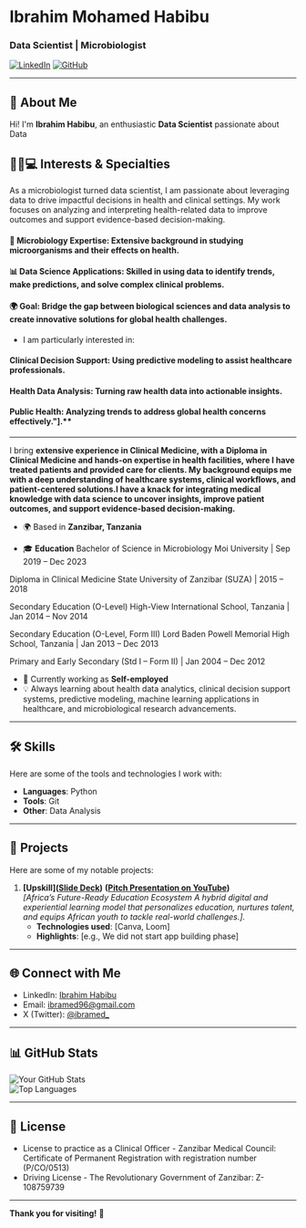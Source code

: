 # Ibrahim Mohamed Habibu

### Data Scientist | Microbiologist
[![LinkedIn](https://img.shields.io/badge/LinkediIn-Profile-blue)](https://www.linkedin.com/in/ibrahim-habibu-126041113/)
[![GitHub](https://img.shields.io/badge/GitHub-Profile-black)](github.com/bacteriobot)

---

## 👋 About Me
Hi! I'm **Ibrahim Habibu**, an enthusiastic **Data Scientist** passionate about Data

## 👩‍🔬💻 Interests & Specialties

As a microbiologist turned data scientist, I am passionate about leveraging data to drive impactful decisions in health and clinical settings. My work focuses on analyzing and interpreting health-related data to improve outcomes and support evidence-based decision-making.

#### 🔬 Microbiology Expertise: Extensive background in studying microorganisms and their effects on health.
#### 📊 Data Science Applications: Skilled in using data to identify trends, make predictions, and solve complex clinical problems.
#### 🌍 Goal: Bridge the gap between biological sciences and data analysis to create innovative solutions for global health challenges.

- I am particularly interested in:

#### Clinical Decision Support: Using predictive modeling to assist healthcare professionals.
#### Health Data Analysis: Turning raw health data into actionable insights.
#### Public Health: Analyzing trends to address global health concerns effectively."].**
---
I bring **extensive experience in Clinical Medicine, with a Diploma in Clinical Medicine and hands-on expertise in health facilities, where I have treated patients and provided care for clients. My background equips me with a deep understanding of healthcare systems, clinical workflows, and patient-centered solutions.I have a knack for integrating medical knowledge with data science to uncover insights, improve patient outcomes, and support evidence-based decision-making.**

- 🌍 Based in **Zanzibar, Tanzania**
  
- 🎓 **Education**
Bachelor of Science in Microbiology
Moi University | Sep 2019 – Dec 2023

Diploma in Clinical Medicine
State University of Zanzibar (SUZA) | 2015 – 2018

Secondary Education (O-Level)
High-View International School, Tanzania | Jan 2014 – Nov 2014

Secondary Education (O-Level, Form III)
Lord Baden Powell Memorial High School, Tanzania | Jan 2013 – Dec 2013

Primary and Early Secondary (Std I – Form II) | Jan 2004 – Dec 2012

- 💼 Currently working as **Self-employed**
- 💡 Always learning about health data analytics, clinical decision support systems, predictive modeling, machine learning applications in healthcare, and microbiological research advancements.

---

## 🛠 Skills
Here are some of the tools and technologies I work with:

- **Languages**: Python
- **Tools**: Git
- **Other**: Data Analysis

---

## 🌟 Projects
Here are some of my notable projects:

1. **[Upskill]([Slide Deck](https://drive.google.com/file/d/19miRLMaT7O4tq8TblhDIrYyB5hSyy-xR/view?usp=sharing))**
   **([Pitch Presentation on YouTube]((https://youtu.be/2GYbD2pN-Qo)))**   
   _[Africa’s Future-Ready Education Ecosystem
A hybrid digital and experiential learning model that personalizes education, nurtures talent, and equips African youth to tackle real-world challenges.]._  
   - **Technologies used**: [Canva, Loom]  
   - **Highlights**: [e.g., We did not start app building phase]



---

## 🌐 Connect with Me
- LinkedIn: [Ibrahim Habibu](https://www.linkedin.com/in/ibrahim-habibu-126041113/)  
- Email: [ibramed96@gmail.com](mailto:ibramed96@gmail.com)  
- X (Twitter): [@ibramed_](https://twitter.com/ibramed_)
  
---

## 📊 GitHub Stats
![Your GitHub Stats](https://github-readme-stats.vercel.app/api?username=your-github-username&show_icons=true&theme=radical)  
![Top Languages](https://github-readme-stats.vercel.app/api/top-langs/?username=your-github-username&layout=compact&theme=radical)

---

## 📄 License
- License to practice as a Clinical Officer - Zanzibar Medical Council: Certificate of
  Permanent Registration with registration number (P/CO/0513)
- Driving License - The Revolutionary Government of Zanzibar: Z- 108759739

---

**Thank you for visiting!** 🚀

